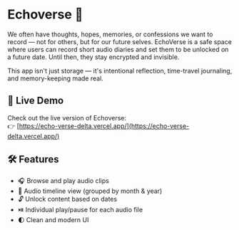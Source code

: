# Echoverse 🌌

We often have thoughts, hopes, memories, or confessions we want to record — not for others, but for our future selves. EchoVerse is a safe space where users can record short audio diaries and set them to be unlocked on a future date. Until then, they stay encrypted and invisible.

This app isn't just storage — it's intentional reflection, time-travel journaling, and memory-keeping made real.

## 🚀 Live Demo

Check out the live version of Echoverse:  
👉 [https://echo-verse-delta.vercel.app/](https://echo-verse-delta.vercel.app/)

## 🛠️ Features

- 🎧 Browse and play audio clips
- 📅 Audio timeline view (grouped by month & year)
- 🔓 Unlock content based on dates
- ⏯️ Individual play/pause for each audio file
- 🌓 Clean and modern UI
